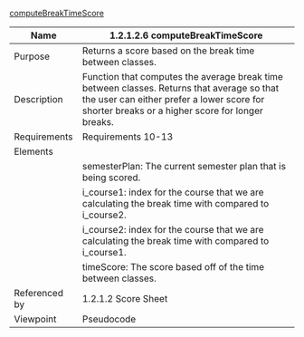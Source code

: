 [computeBreakTimeScore](TeamTwoFiles/1.2.1.2.6computeBreakTimeScore.txt)

| Name | 1.2.1.2.6 computeBreakTimeScore |
| ----------- | ----------- |
| Purpose | Returns a score based on the break time between classes. |
| Description | Function that computes the average break time between classes. Returns that average so that the user can either prefer a lower score for shorter breaks or a higher score for longer breaks.  |
| Requirements | 	Requirements 10-13 |
| Elements |
| | semesterPlan: The current semester plan that is being scored. |
| | i_course1: index for the course that we are calculating the break time with compared to i_course2. |
| | i_course2: index for the course that we are calculating the break time with compared to i_course1. |
| | timeScore: The score based off of the time between classes.  |
| Referenced by | 1.2.1.2 Score Sheet  |
| Viewpoint | Pseudocode
